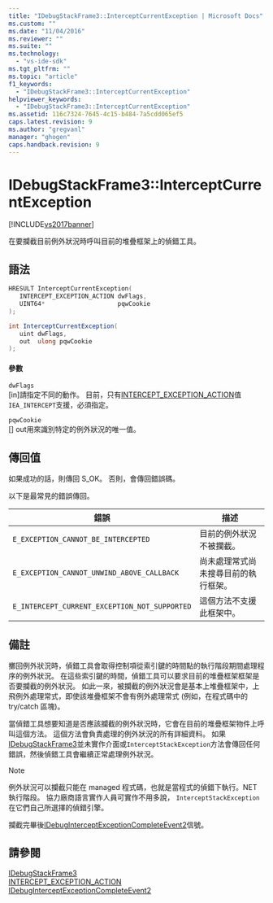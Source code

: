 ```yaml
---
title: "IDebugStackFrame3::InterceptCurrentException | Microsoft Docs"
ms.custom: ""
ms.date: "11/04/2016"
ms.reviewer: ""
ms.suite: ""
ms.technology: 
  - "vs-ide-sdk"
ms.tgt_pltfrm: ""
ms.topic: "article"
f1_keywords: 
  - "IDebugStackFrame3::InterceptCurrentException"
helpviewer_keywords: 
  - "IDebugStackFrame3::InterceptCurrentException"
ms.assetid: 116c7324-7645-4c15-b484-7a5cdd065ef5
caps.latest.revision: 9
ms.author: "gregvanl"
manager: "ghogen"
caps.handback.revision: 9
---
```

# IDebugStackFrame3::InterceptCurrentException
[!INCLUDE[vs2017banner](../../../code-quality/includes/vs2017banner.md)]

在要攔截目前例外狀況時呼叫目前的堆疊框架上的偵錯工具。  
  
## 語法  
  
```cpp  
HRESULT InterceptCurrentException(  
   INTERCEPT_EXCEPTION_ACTION dwFlags,  
   UINT64*                    pqwCookie  
);  
```  
  
```c#  
int InterceptCurrentException(  
   uint dwFlags,   
   out  ulong pqwCookie  
);  
```  
  
#### 參數  
 `dwFlags`  
 \[in\]請指定不同的動作。  目前，只有[INTERCEPT\_EXCEPTION\_ACTION](../../../extensibility/debugger/reference/intercept-exception-action.md)值`IEA_INTERCEPT`支援，必須指定。  
  
 `pqwCookie`  
 \[\] out用來識別特定的例外狀況的唯一值。  
  
## 傳回值  
 如果成功的話，則傳回 S\_OK。 否則，會傳回錯誤碼。  
  
 以下是最常見的錯誤傳回。  
  
|錯誤|描述|  
|--------|--------|  
|`E_EXCEPTION_CANNOT_BE_INTERCEPTED`|目前的例外狀況不被攔截。|  
|`E_EXCEPTION_CANNOT_UNWIND_ABOVE_CALLBACK`|尚未處理常式尚未搜尋目前的執行框架。|  
|`E_INTERCEPT_CURRENT_EXCEPTION_NOT_SUPPORTED`|這個方法不支援此框架中。|  
  
## 備註  
 擲回例外狀況時，偵錯工具會取得控制項從索引鍵的時間點的執行階段期間處理程序的例外狀況。  在這些索引鍵的時間，偵錯工具可以要求目前的堆疊框架框架是否要攔截的例外狀況。  如此一來，被攔截的例外狀況會是基本上堆疊框架中，上飛例外處理常式，即使該堆疊框架不會有例外處理常式 \(例如，在程式碼中的 try\/catch 區塊\)。  
  
 當偵錯工具想要知道是否應該攔截的例外狀況時，它會在目前的堆疊框架物件上呼叫這個方法。  這個方法會負責處理的例外狀況的所有詳細資料。  如果[IDebugStackFrame3](../../../extensibility/debugger/reference/idebugstackframe3.md)並未實作介面或`InterceptStackException`方法會傳回任何錯誤，然後偵錯工具會繼續正常處理例外狀況。  
  
> [!NOTE]
>  例外狀況可以攔截只能在 managed 程式碼，也就是當程式的偵錯下執行。NET 執行階段。  協力廠商語言實作人員可實作不用多說， `InterceptStackException`在它們自己所選擇的偵錯引擎。  
  
 攔截完畢後[IDebugInterceptExceptionCompleteEvent2](../../../extensibility/debugger/reference/idebuginterceptexceptioncompleteevent2.md)信號。  
  
## 請參閱  
 [IDebugStackFrame3](../../../extensibility/debugger/reference/idebugstackframe3.md)   
 [INTERCEPT\_EXCEPTION\_ACTION](../../../extensibility/debugger/reference/intercept-exception-action.md)   
 [IDebugInterceptExceptionCompleteEvent2](../../../extensibility/debugger/reference/idebuginterceptexceptioncompleteevent2.md)